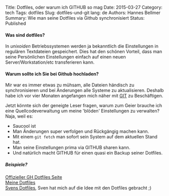 Title: Dotfiles, oder warum ich GITHUB so mag
Date: 2015-03-27
Category: tech
Tags: dotfiles
Slug: dotfiles-und-git
lang: de
Authors: Hannes Bellmer
Summary: Wie man seine Dotfiles via Github synchronisiert 
Status: Published

#### Was sind dotfiles?
In _unixoiden_ Betriebssystemen werden ja bekanntlich die Einstellungen in
regulären Textdateien gespeichert. Dies hat den schönen Vorteil, dass man seine
Persönlichen Einstellungen einfach auf einen neuen Server/Workstation/etc
transferieren kann. 

#### Warum sollte ich Sie bei Github hochladen?
Mir war es immer etwas zu mühsam, alle Dateien händisch zu synchronisieren und
bei Änderungen alle Systeme zu aktualisieren. Deshalb habe ich vor vier Monaten
angefangen mich näher mit [GIT](https://github.com/git/git) zu Beschäftigen.

Jetzt könnte sich der geneigte Leser fragen, warum zum Geier brauche ich eine
Quellcodeverwaltung um meine 'blöden' Einstellungen zu verwalten? Naja, weil
es:
* Saucool ist
* Man Änderungen super verfolgen und Rückgängig machen kann.
* Mit einem `git fetch` man sofort sein System auf dem aktuellen Stand hat.
* Man seine Einstellungen prima via GITHUB sharen kann.
* Und natürlich macht GITHUB für einen quasi ein Backup seiner Dotfiles.

##### Beispiele?
[Offizieller GH Dotfiles Seite](https://dotfiles.github.io/)   
[Meine Dotfiles](https://github.com/trulleberg/Dotfiles)   
[Svens Dotfiles][SVEN], Sven hat mich auf die Idee mit den Dotfiles gebracht ;)  



[SVEN]: https://github.com/Strubbl/dotfiles
